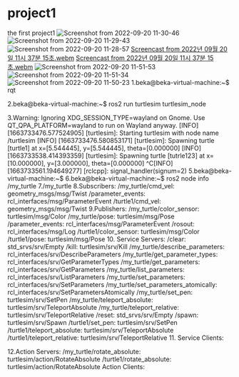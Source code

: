 # project1
the first project1
![Screenshot from 2022-09-20 11-30-46](https://user-images.githubusercontent.com/91641488/191154187-35dbae56-0660-4497-b161-0d4778046213.png)
![Screenshot from 2022-09-20 11-29-43](https://user-images.githubusercontent.com/91641488/191154236-2f855621-e527-4b1c-9a7a-cf449fbf12bb.png)
![Screenshot from 2022-09-20 11-28-57](https://user-images.githubusercontent.com/91641488/191154238-a4ea46e6-b4e9-44d1-be36-c947fbcfa0b1.png)
[Screencast from 2022년 09월 20일 11시 37분 15초.webm](https://user-images.githubusercontent.com/91641488/191155034-4bfc8091-f171-49de-ab67-3c5d331a4abc.webm)
[Screencast from 2022년 09월 20일 11시 37분 15초.webm](https://user-images.githubusercontent.com/91641488/191156770-54a3151d-fb6f-46b7-a352-c63734b97730.webm)
![Screenshot from 2022-09-20 11-51-53](https://user-images.githubusercontent.com/91641488/191156784-c74f9729-ecff-4208-9d3e-e0f75eb34bbb.png)
![Screenshot from 2022-09-20 11-51-34](https://user-images.githubusercontent.com/91641488/191156790-bb92218f-ba80-4491-baa0-44816de01cd4.png)
![Screenshot from 2022-09-20 11-50-23](https://user-images.githubusercontent.com/91641488/191156791-07ba326b-8afd-49e2-bacc-2687983363cc.png)
1.beka@beka-virtual-machine:~$ rqt

2.beka@beka-virtual-machine:~$ ros2 run turtlesim turtlesim_node

3.Warning: Ignoring XDG_SESSION_TYPE=wayland on Gnome. Use QT_QPA_PLATFORM=wayland to run on Wayland anyway.
[INFO] [1663733476.577524905] [turtlesim]: Starting turtlesim with node name /turtlesim
[INFO] [1663733476.580853171] [turtlesim]: Spawning turtle [turtle1] at x=[5.544445], y=[5.544445], theta=[0.000000]
[INFO] [1663733538.414393359] [turtlesim]: Spawning turtle [tutrle123] at x=[10.000000], y=[3.000000], theta=[0.000000]
^C[INFO] [1663733561.194649277] [rclcpp]: signal_handler(signum=2)
5.beka@beka-virtual-machine:~$ 
6.beka@beka-virtual-machine:~$ ros2 node info /my_turtle
7./my_turtle
  8.Subscribers:
    /my_turtle/cmd_vel: geometry_msgs/msg/Twist
    /parameter_events: rcl_interfaces/msg/ParameterEvent
    /turtle1/cmd_vel: geometry_msgs/msg/Twist
  9.Publishers:
    /my_turtle/color_sensor: turtlesim/msg/Color
    /my_turtle/pose: turtlesim/msg/Pose
    /parameter_events: rcl_interfaces/msg/ParameterEvent
    /rosout: rcl_interfaces/msg/Log
    /turtle1/color_sensor: turtlesim/msg/Color
    /turtle1/pose: turtlesim/msg/Pose
   10. Service Servers:
    /clear: std_srvs/srv/Empty
    /kill: turtlesim/srv/Kill
    /my_turtle/describe_parameters: rcl_interfaces/srv/DescribeParameters
    /my_turtle/get_parameter_types: rcl_interfaces/srv/GetParameterTypes
    /my_turtle/get_parameters: rcl_interfaces/srv/GetParameters
    /my_turtle/list_parameters: rcl_interfaces/srv/ListParameters
    /my_turtle/set_parameters: rcl_interfaces/srv/SetParameters
    /my_turtle/set_parameters_atomically: rcl_interfaces/srv/SetParametersAtomically
    /my_turtle/set_pen: turtlesim/srv/SetPen
    /my_turtle/teleport_absolute: turtlesim/srv/TeleportAbsolute
    /my_turtle/teleport_relative: turtlesim/srv/TeleportRelative
    /reset: std_srvs/srv/Empty
    /spawn: turtlesim/srv/Spawn
    /turtle1/set_pen: turtlesim/srv/SetPen
    /turtle1/teleport_absolute: turtlesim/srv/TeleportAbsolute
    /turtle1/teleport_relative: turtlesim/srv/TeleportRelative
  11. Service Clients:

  12.Action Servers:
    /my_turtle/rotate_absolute: turtlesim/action/RotateAbsolute
    /turtle1/rotate_absolute: turtlesim/action/RotateAbsolute
  Action Clients:
